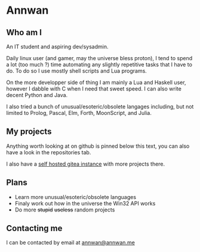 # Annwan

## Who am I

An IT student and aspiring dev/sysadmin.

Daily linux user (and gamer, may the universe bless proton), I tend to spend a lot (too much ?) time automating any slightly repetitive tasks that I have to do.
To do so I use mostly shell scripts and Lua programs.

On the more developper side of thing I am mainly a Lua and Haskell user, however I dabble with C when I need that sweet speed. I can also write decent Python and Java.

I also tried a bunch of unusual/esoteric/obsolete langages including, but not limited to Prolog, Pascal, Elm, Forth, MoonScript, and Julia.

## My projects

Anything worth looking at on github is pinned below this text, you can also have a look in the repositories tab.

I also have a [self hosted gitea instance](https://git.annwan.me/Annwan) with more projects there.

## Plans

- Learn more unusual/esoteric/obsolete languages
- Finaly work out how in the universe the Win32 API works
- Do more ~~stupid~~ ~~useless~~ random projects

## Contacting me

I can be contacted by email at [annwan@annwan.me](mailto:annwan@annwan.me)
